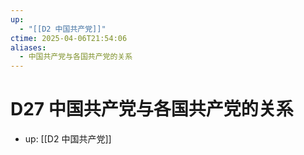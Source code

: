 ```yaml
---
up:
  - "[[D2 中国共产党]]"
ctime: 2025-04-06T21:54:06
aliases:
  - 中国共产党与各国共产党的关系
---
```


# D27 中国共产党与各国共产党的关系

- up: [[D2 中国共产党]]
